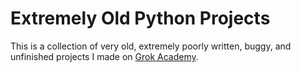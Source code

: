 # Extremely Old Python Projects

This is a collection of very old, extremely poorly written, buggy, and unfinished projects I made on [Grok Academy](https://groklearning.com/launch/).
